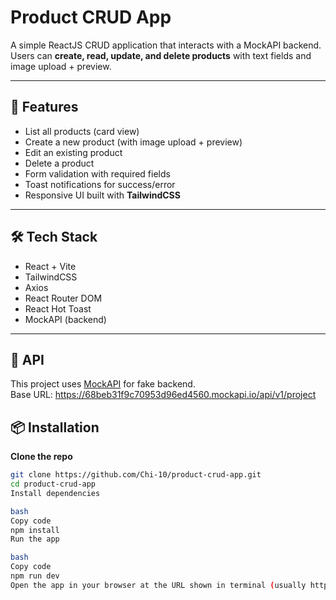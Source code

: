 # Product CRUD App

A simple ReactJS CRUD application that interacts with a MockAPI backend.  
Users can **create, read, update, and delete products** with text fields and image upload + preview.

---

## 🚀 Features
- List all products (card view)
- Create a new product (with image upload + preview)
- Edit an existing product
- Delete a product
- Form validation with required fields
- Toast notifications for success/error
- Responsive UI built with **TailwindCSS**

---

## 🛠 Tech Stack
- React + Vite
- TailwindCSS
- Axios
- React Router DOM
- React Hot Toast
- MockAPI (backend)

---

## 🔗 API
This project uses [MockAPI](https://mockapi.io/) for fake backend.  
Base URL: https://68beb31f9c70953d96ed4560.mockapi.io/api/v1/project  

## 📦 Installation

**Clone the repo**
   ```bash
   git clone https://github.com/Chi-10/product-crud-app.git
   cd product-crud-app
Install dependencies

bash
Copy code
npm install
Run the app

bash
Copy code
npm run dev
Open the app in your browser at the URL shown in terminal (usually http://localhost:5173).


